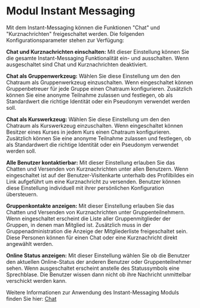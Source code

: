 # Modul Instant Messaging

Mit dem Instant-Messaging können die Funktionen "Chat" und "Kurznachrichten"
freigeschaltet werden. Die folgenden Konfigurationsparameter stehen zur
Verfügung:

 **Chat und Kurznachrichten einschalten:** Mit dieser Einstellung können Sie
die gesamte Instant-Messaging Funktionalität ein- und ausschalten. Wenn
ausgeschaltet sind Chat und Kurznachrichten deaktiviert.

 **Chat als Gruppenwerkzeug:** Wählen Sie diese Einstellung um den den
Chatraum als Gruppenwerkzeug einzuschalten. Wenn eingeschaltet können
Gruppenbetreuer für jede Gruppe einen Chatraum konfigurieren. Zusätzlich
können Sie eine anonyme Teilnahme zulassen und festlegen, ob als Standardwert
die richtige Identität oder ein Pseudonym verwendet werden soll.

 **Chat als Kurswerkzeug:** Wählen Sie diese Einstellung um den den Chatraum
als Kurswerkzeug einzuschalten. Wenn eingeschaltet können Besitzer eines
Kurses in jedem Kurs einen Chatraum konfigurieren. Zusätzlich können Sie eine
anonyme Teilnahme zulassen und festlegen, ob als Standardwert die richtige
Identität oder ein Pseudonym verwendet werden soll.

 **Alle Benutzer kontaktierbar:** Mit dieser Einstellung erlauben Sie das
Chatten und Versenden von Kurznachrichten unter allen Benutzern. Wenn
eingeschaltet ist auf der Benutzer-Visitenkarte unterhalb des Profilbildes ein
Link aufgeführt um eine Kurznachricht zu versenden. Benutzer können diese
Einstellung individuell mit ihrer persönlichen Konfiguration übersteuern.

 **Gruppenkontakte anzeigen:** Mit dieser Einstellung erlauben Sie das
Chatten und Versenden von Kurznachrichten unter Gruppenteilnehmern. Wenn
eingeschaltet erscheint die Liste aller Gruppenmitglieder der Gruppen, in
denen man Mitglied ist. Zusätzlich muss in der Gruppenadministration die
Anzeige der Mitgliederliste freigeschaltet sein. Diese Personen können für
einen Chat oder eine Kurznachricht direkt angewählt werden.

 **Online Status anzeigen:** Mit dieser Einstellung wählen Sie ob die
Benutzer den aktuellen Online-Status der anderen Benutzer oder
Gruppenteilnehmer sehen. Wenn ausgeschaltet erscheint anstelle des
Statussymbols eine Sprechblase. Die Benutzer wissen dann nicht ob ihre
Nachricht unmittelbar verschickt werden kann.

Weitere Informationen zur Anwendung des Instant-Messaging Moduls finden Sie hier: [Chat](../../manual_user/basic_concepts/Chat.de.md)

